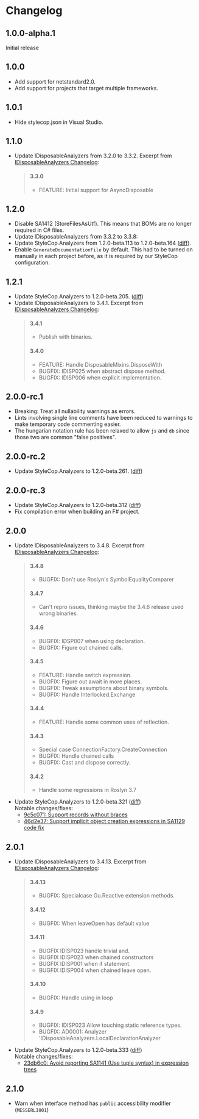 # Changelog

## 1.0.0-alpha.1
Initial release

## 1.0.0
- Add support for netstandard2.0.
- Add support for projects that target multiple frameworks.

## 1.0.1
- Hide stylecop.json in Visual Studio.

## 1.1.0
- Update IDisposableAnalyzers from 3.2.0 to 3.3.2. Excerpt from [IDisposableAnalyzers Changelog]:
  > #### 3.3.0
  > - FEATURE: Initial support for AsyncDisposable

## 1.2.0
- Disable SA1412 (StoreFilesAsUtf). This means that BOMs are no longer required in C# files.
- Update IDisposableAnalyzers from 3.3.2 to 3.3.8:
- Update StyleCop.Analyzers from 1.2.0-beta.113 to 1.2.0-beta.164 ([diff](https://github.com/DotNetAnalyzers/StyleCopAnalyzers/compare/1.2.0-beta.113...1.2.0-beta.164)).
- Enable `GenerateDocumentationFile` by default. This had to be turned on manually in each project before,
  as it is required by our StyleCop configuration.

## 1.2.1
- Update StyleCop.Analyzers to 1.2.0-beta.205. ([diff](https://github.com/DotNetAnalyzers/StyleCopAnalyzers/compare/1.2.0-beta.164...1.2.0-beta.205))
- Update IDisposableAnalyzers to 3.4.1. Excerpt from [IDisposableAnalyzers Changelog]:
  > #### 3.4.1
  > * Publish with binaries.
  > #### 3.4.0
  > * FEATURE: Handle DisposableMixins.DisposeWith
  > * BUGFIX: IDISP025 when abstract dispose method.
  > * BUGFIX: IDISP006 when explicit implementation.

[IDisposableAnalyzers Changelog]: https://github.com/DotNetAnalyzers/IDisposableAnalyzers/blob/master/RELEASE_NOTES.md

## 2.0.0-rc.1
* Breaking: Treat all nullability warnings as errors.
* Lints involving single line comments have been reduced to warnings to make temporary code commenting easier.
* The hungarian notation rule has been relaxed to allow `js` and `db` since those two are common "false positives".

## 2.0.0-rc.2
- Update StyleCop.Analyzers to 1.2.0-beta.261. ([diff](https://github.com/DotNetAnalyzers/StyleCopAnalyzers/compare/1.2.0-beta.205...1.2.0-beta.261))

## 2.0.0-rc.3
- Update StyleCop.Analyzers to 1.2.0-beta.312 ([diff](https://github.com/DotNetAnalyzers/StyleCopAnalyzers/compare/1.2.0-beta.261...1.2.0-beta.312))
- Fix compilation error when building an F# project.

## 2.0.0
* Update IDisposableAnalyzers to 3.4.8. Excerpt from [IDisposableAnalyzers Changelog]:
  > #### 3.4.8
  >  * BUGFIX: Don't use Roslyn's SymbolEqualityComparer
  > #### 3.4.7
  >  * Can't repro issues, thinking maybe the 3.4.6 release used wrong binaries.
  > #### 3.4.6
  > * BUGFIX: IDSP007 when using declaration.
  > * BUGFIX: Figure out chained calls.
  > #### 3.4.5
  > * FEATURE: Handle switch expression.
  > * BUGFIX: Figure out await in more places.
  > * BUGFIX: Tweak assumptions about binary symbols.
  > * BUGFIX: Handle Interlocked.Exchange
  > #### 3.4.4
  > * FEATURE: Handle some common uses of reflection.
  > #### 3.4.3
  > * Special case ConnectionFactory.CreateConnection
  > * BUGFIX: Handle chained calls
  > * BUGFIX: Cast and dispose correctly.
  > #### 3.4.2
  > * Handle some regressions in Roslyn 3.7
* Update StyleCop.Analyzers to 1.2.0-beta.321 ([diff](https://github.com/DotNetAnalyzers/StyleCopAnalyzers/compare/1.2.0-beta.312...1.2.0-beta.321)) \
  Notable changes/fixes:
  * [9c5c071: Support records without braces](https://github.com/DotNetAnalyzers/StyleCopAnalyzers/compare/1.2.0-beta.312...1.2.0-beta.321)
  * [46d2e37: Support implicit object creation expressions in SA1129 code fix](https://github.com/DotNetAnalyzers/StyleCopAnalyzers/commit/46d2e37fed1e471446f32c88c6bdaf2530239570)

## 2.0.1
* Update IDisposableAnalyzers to 3.4.13. Excerpt from [IDisposableAnalyzers Changelog]:
  > #### 3.4.13
  > * BUGFIX: Specialcase Gu.Reactive extension methods.
  > #### 3.4.12
  > * BUGFIX: When leaveOpen has default value
  > #### 3.4.11
  > * BUGFIX IDISP023 handle trivial and.
  > * BUGFIX IDISP023 when chained constructors
  > * BUGFIX IDISP001 when if statement.
  > * BUGFIX IDISP004 when chained leave open.
  > #### 3.4.10
  > * BUGFIX: Handle using in loop
  > #### 3.4.9
  > * BUGFIX: IDISP023 Allow touching static reference types.
  > * BUGFIX: AD0001: Analyzer 'IDisposableAnalyzers.LocalDeclarationAnalyzer
* Update StyleCop.Analyzers to 1.2.0-beta.333 ([diff](https://github.com/DotNetAnalyzers/StyleCopAnalyzers/compare/1.2.0-beta.321...1.2.0-beta.333)) \
  Notable changes/fixes:
  * [23db6c0: Avoid reporting SA1141 (Use tuple syntax) in expression trees](https://github.com/DotNetAnalyzers/StyleCopAnalyzers/commit/af356f9b36dc4849a678c0b8c918123fa567913b)

## 2.1.0
* Warn when interface method has `public` accessibility modifier (`MESSERLI001`)
